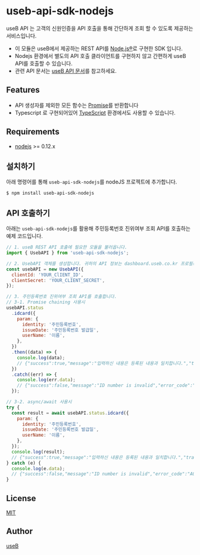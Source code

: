 # useb-api-sdk-nodejs

useB API 는 고객의 신원인증을 API 호출을 통해 간단하게 조회 할 수 있도록 제공하는 서비스입니다.

- 이 모듈은 useB에서 제공하는 REST API를 [Node.js®](https://nodejs.org/)로 구현한 SDK 입니다.
- Nodejs 환경에서 별도의 API 호출 클라이언트를 구현하지 않고 간편하게 useB API를 호출할 수 있습니다.
- 관련 API 문서는 [useB API 문서](https://docs.useb.co.kr/)를 참고하세요.

## Features

- API 생성자를 제외한 모든 함수는 [Promise](http://www.html5rocks.com/ko/tutorials/es6/promises/)를 반환합니다
- Typescript 로 구현되어있어 [TypeScript](https://www.typescriptlang.org/) 환경에서도 사용할 수 있습니다.

## Requirements

- [nodejs](https://github.com/nodejs/node) >= 0.12.x

## 설치하기

아래 명령어를 통해 `useb-api-sdk-nodejs`를 nodeJS 프로젝트에 추가합니다.

```
$ npm install useb-api-sdk-nodejs
```

## API 호출하기

아래는 `useb-api-sdk-nodejs`를 활용해 주민등록번호 진위여부 조회 API를 호출하는 예제 코드입니다.

```javascript
// 1. useB REST API 호출에 필요한 모듈을 불러옵니다.
import { UsebAPI } from 'useb-api-sdk-nodejs';

// 2. UsebAPI 객체를 생성합니다. 귀하의 API 정보는 dashboard.useb.co.kr 프로필(또는 내정보) > API KEYS를 참고해주세요.
const usebAPI = new UsebAPI({
  clientId: 'YOUR_ClIENT_ID',
  clientSecret: 'YOUR_CLIENT_SECRET',
});

// 3. 주민등록번호 진위여부 조회 API를 호출합니다.
// 3-1. Promise chaining 사용시
usebAPI.status
  .idcard({
    param: {
      identity: '주민등록번호',
      issueDate: '주민등록번호 발급일',
      userName: '이름',
    },
  })
  .then((data) => {
    console.log(data);
    // {"success":true,"message":"입력하신 내용은 등록된 내용과 일치합니다.","transaction_id":"605c77eeec82e373fdc11dee"}
  })
  .catch((err) => {
    console.log(err.data);
    // {"success":false,"message":"ID number is invalid","error_code":"A001","transaction_id":"5ff48526ec829f1fdfcb6a9b"}
  });

// 3-2. async/await 사용시
try {
  const result = await usebAPI.status.idcard({
    param: {
      identity: '주민등록번호',
      issueDate: '주민등록번호 발급일',
      userName: '이름',
    },
  });
  console.log(result);
  // {"success":true,"message":"입력하신 내용은 등록된 내용과 일치합니다.","transaction_id":"605c77eeec82e373fdc11dee"}
} catch (e) {
  console.log(e.data);
  // {"success":false,"message":"ID number is invalid","error_code":"A001","transaction_id":"5ff48526ec829f1fdfcb6a9b"}
}
```

## License

[MIT](LICENSE)

## Author

[useB](https://useb.co.kr)
